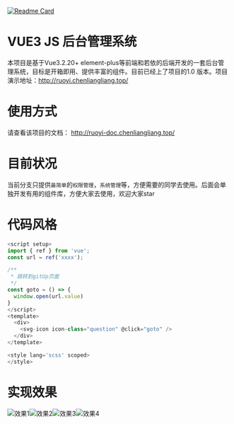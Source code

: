 [![Readme Card](https://github-readme-stats.vercel.app/api/pin/?username=cll123456&repo=rouyi-cloud-vue3)](https://github.com/anuraghazra/github-readme-stats)


#  VUE3 JS 后台管理系统
本项目是基于Vue3.2.20+ element-plus等前端和若依的后端开发的一套后台管理系统，目标是开箱即用、提供丰富的组件。目前已经上了项目的1.0 版本。项目演示地址：http://ruoyi.chenliangliang.top/

# 使用方式
请查看该项目的文档： http://ruoyi-doc.chenliangliang.top/

# 目前状况
当前分支只提供`最简单`的`权限管理`，`系统管理`等，方便需要的同学去使用。后面会单独开发有用的组件库，方便大家去使用，欢迎大家star 

# 代码风格

```js
<script setup>
import { ref } from 'vue';
const url = ref('xxxx');

/**
 * 跳转到gitUp页面
 */
const goto = () => {
  window.open(url.value)
}
</script>
<template>
  <div>
    <svg-icon icon-class="question" @click="goto" />
  </div>
</template>

<style lang='scss' scoped>
</style>
```

#  实现效果


![效果1](https://p3-juejin.byteimg.com/tos-cn-i-k3u1fbpfcp/bc1d6b27786d4c2488e2ac906213c3dc~tplv-k3u1fbpfcp-watermark.awebp)![效果2](http://ruoyi-doc.chenliangliang.top/assets/pic2.7cba0db8.png)![效果3](http://ruoyi-doc.chenliangliang.top/assets/pic3.5f0b6e9d.png)![效果4](http://ruoyi-doc.chenliangliang.top/assets/pic4.382d40d4.png)
